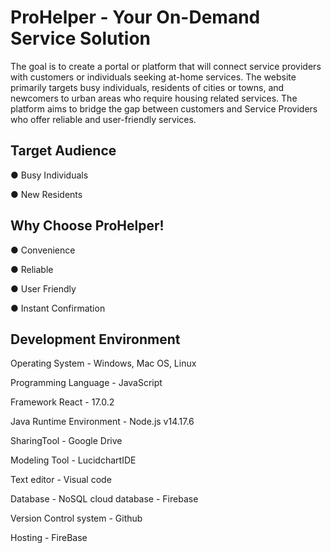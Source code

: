# ProHelper - Your On-Demand Service Solution 

The goal is to create a portal or platform that will connect service providers with customers or 
individuals seeking at-home services. The website primarily targets busy individuals, residents of 
cities or towns, and newcomers to urban areas who require housing related services. The 
platform aims to bridge the gap between customers and Service Providers who offer reliable and 
user-friendly services. 
## Target Audience
● Busy Individuals

● New Residents
## Why Choose ProHelper!
● Convenience 

● Reliable 

● User Friendly 

● Instant Confirmation 

## Development Environment
Operating System - Windows, Mac OS, Linux 

Programming Language - JavaScript 

Framework React - 17.0.2 

Java Runtime Environment - Node.js v14.17.6 

SharingTool - Google Drive 

Modeling Tool - LucidchartIDE 

Text editor - Visual code 

Database - NoSQL cloud database - Firebase 

Version Control system - Github 

Hosting - FireBase 
